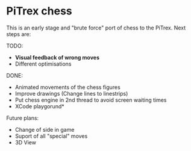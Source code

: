 # PiTrex chess

This is an early stage and "brute force" port of chess to the PiTrex. 
Next steps are:

TODO:
- **Visual feedback of wrong moves**
- Different optimisations

DONE:
- Animated movements of the chess figures
- Improve drawings (Change lines to linestrips)
- Put chess engine in 2nd thread to avoid screen waiting times
- XCode playgorund*

Future plans:
- Change of side in game
- Suport of all "special" moves
- 3D View

